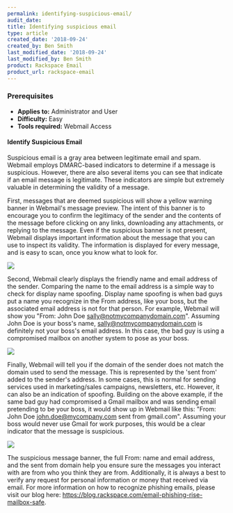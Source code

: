 ```yaml
---
permalink: identifying-suspicious-email/
audit_date:
title: Identifying suspicious email
type: article
created_date: '2018-09-24'
created_by: Ben Smith
last_modified_date: '2018-09-24'
last_modified_by: Ben Smith
product: Rackspace Email
product_url: rackspace-email
---
```



### Prerequisites

- **Applies to:** Administrator and User
- **Difficulty:** Easy
- **Tools required:** Webmail Access

#### Identify Suspicious Email

Suspicious email is a gray area between legitimate email and spam. Webmail employs DMARC-based indicators to determine if a message is suspicious. However, there are also several items you can see that indicate if an email message is legitimate. These indicators are simple but extremely valuable in determining the validity of a message.



First, messages that are deemed suspicious will show a yellow warning banner in Webmail's message preview. The intent of this banner is to encourage you to confirm the legitimacy of the sender and the contents of the message before clicking on any links, downloading any attachments, or replying to the message. Even if the suspicious banner is not present, Webmail displays important information about the message that you can use to inspect its validity. The information is displayed for every message, and is easy to scan, once you know what to look for.


<img src="{% asset_path rackspace-email/identifying-suspicious-email/this-is-suspicious.png %}" />

Second, Webmail clearly displays the friendly name and email address of the sender. Comparing the name to the email address is a simple way to check for display name spoofing. Display name spoofing is when bad guys put a name you recognize in the From address, like your boss, but the associated email address is not for that person. For example, Webmail will show you "From: John Doe <sally@notmycompanydomain.com>". Assuming John Doe is your boss's name, sally@notmycompanydomain.com is definitely not your boss's email address. In this case, the bad guy is using a compromised mailbox on another system to pose as your boss.



<img src="{% asset_path rackspace-email/identifying-suspicious-email/sender-discrepancies.png %}" />


Finally, Webmail will tell you if the domain of the sender does not match the domain used to send the message. This is represented by the 'sent from' added to the sender's address. In some cases, this is normal for sending services used in marketing/sales campaigns, newsletters, etc. However, it can also be an indication of spoofing. Building on the above example, if the same bad guy had compromised a Gmail mailbox and was sending email pretending to be your boss, it would show up in Webmail like this: "From: John Doe <john.doe@mycompany.com> sent from gmail.com". Assuming your boss would never use Gmail for work purposes, this would be a clear indicator that the message is suspicious.


<img src="{% asset_path rackspace-email/identifying-suspicious-email/sender-discrepancies-2.png %}" />


The suspicious message banner, the full From: name and email address, and the sent from domain help you ensure sure the messages you interact with are from who you think they are from. Additionally, it is always a best to verify any request for personal information or money that received via email. For more information on how to recognize phishing emails, please visit our blog here: https://blog.rackspace.com/email-phishing-rise-mailbox-safe.
